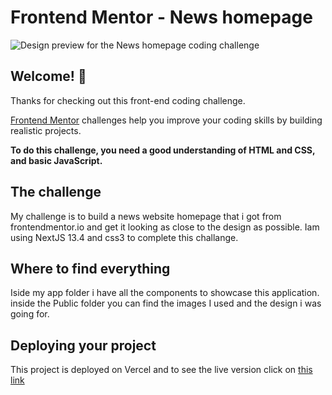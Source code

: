 # Frontend Mentor - News homepage

![Design preview for the News homepage coding challenge](./design/desktop-preview.jpg)

## Welcome! 👋

Thanks for checking out this front-end coding challenge.

[Frontend Mentor](https://www.frontendmentor.io) challenges help you improve your coding skills by building realistic projects.

**To do this challenge, you need a good understanding of HTML and CSS, and basic JavaScript.**

## The challenge

My challenge is to build a news website homepage that i got from frontendmentor.io and get it looking as close to the design as possible. Iam using NextJS 13.4 and css3 to complete this challange.

## Where to find everything

Iside my app folder i have all the components to showcase this application. inside the Public folder you can find the images I used and the design i was going for.

## Deploying your project

This project is deployed on Vercel and to see the live version click on [this link](https://news-homepage-challange-gnh457g24-albatraoz12.vercel.app/)
